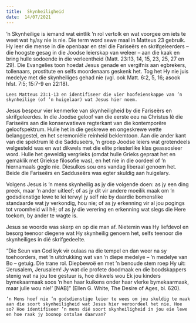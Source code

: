 ```yaml
---
title:  Skynheiligheid
date:  14/07/2021
---
```


’n Skynheilige is iemand wat eintlik ’n rol vertolk en wat voorgee om iets te weet wat hy/sy nie is nie. Die term word sewe maal in Matteus 23 gebruik. Hy leer die mense in die openbaar en stel die Fariseërs en skrifgeleerders – die hoogste gesag in die Joodse leierskap van weleer – aan die kaak en bring hulle sodoende in die verleentheid (Matt. 23:13, 14, 15, 23, 25, 27 en 29). Die Evangelies toon hoedat Jesus genade en vergifnis aan egbrekers, tollenaars, prostitute en selfs moordenaars geskenk het. Tog het Hy nie juis medelye met die skynheiliges gehad nie (vgl. ook Matt. 6:2, 5, 16; asook hfst. 7:5; 15:7-9 en 22:18).

`Lees Matteus 23:1-13 en identifiseer die vier hoofeienskappe van ’n skynheilige (of ’n huigelaar) wat Jesus hier noem.`

Jesus bespeur vier kenmerke van skynheiligheid by die Fariseërs en skrifgeleerdes. In die Joodse geloof van die eerste eeu na Christus lê die Fariseërs aan die konserwatiewe regterkant van die kontemporêre geloofspektrum. Hulle het in die geskrewe en ongeskrewe wette belanggestel, en het seremoniële reinheid beklemtoon. Aan die ander kant van die spektrum lê die Sadduseërs, ’n groep Joodse leiers wat grotendeels welgesteld was en wat dikwels met die elite priesterlike klas geassosieer word. Hulle het geweldig vergrieks (omdat hulle Grieks gepraat het en gemaklik met Griekse filosofie was), en het nie in die oordeel of ’n hiernamaals geglo nie. Diesulkes sou ons vandag liberaal genoem het. Beide die Fariseërs en Sadduseërs was egter skuldig aan huigelary.

Volgens Jesus is ’n mens skynheilig as jy die volgende doen: as jy een ding preek, maar ’n ander uitleef; of as jy dit vir andere moeilik maak om ’n godsdienstige lewe te lei terwyl jy self nie by daardie bomenslike standaarde wat jy verkondig, hou nie; of as jy erkenning vir al jou pogings tot vroomheid wil hê; of as jy die verering en erkenning wat slegs die Here toekom, by ander te wagte is.

Jesus se woorde was skerp en op die man af. Nietemin was Hy liefdevol en besorg teenoor diegene wat Hy skynheilig genoem het, selfs teenoor die skynheiliges in dié skrifgedeelte.

“Die Seun van God kyk vir oulaas na die tempel en dan weer na sy toehoorders, met ’n uitdrukking wat van ’n diepe medelye – ’n medelye van Bo – getuig. Die trane rol. Diepbewoë en met ’n benoude stem roep Hy uit: ‘Jerusalem, Jerusalem! Jy wat die profete doodmaak en die boodskappers stenig wat na jou toe gestuur is, hoe dikwels wou Ek jou kinders bymekaarmaak soos ’n hen haar kuikens onder haar vlerke bymekaarmaak, maar julle wou nie!’ [NAB]” (Ellen G. White, The Desire of Ages, bl. 620).

`’n Mens hoef nie ’n godsdienstige leier te wees om jou skuldig te maak aan die soort skynheiligheid wat Jesus hier veroordeel het nie. Hoe so? Hoe identifiseer ’n mens dié soort skynheiligheid in jou eie lewe en hoe raak jy boonop ontslae daarvan?`